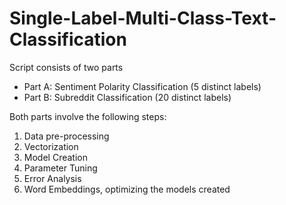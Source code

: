 # Single-Label-Multi-Class-Text-Classification

Script consists of two parts
- Part A: Sentiment Polarity Classification (5 distinct labels)
- Part B: Subreddit Classification (20 distinct labels)

Both parts involve the following steps:
1. Data pre-processing
2. Vectorization 
3. Model Creation
4. Parameter Tuning
5. Error Analysis
6. Word Embeddings, optimizing the models created
